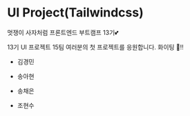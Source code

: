# UI Project(Tailwindcss)

멋쟁이 사자처럼 프론트엔드 부트캠프 13기💕

13기 UI 프로젝트 15팀 여러분의 첫 프로젝트를 응원합니다. 화이팅 👏‼️

- 김경민

- 송아현

- 송채은

- 조현수
